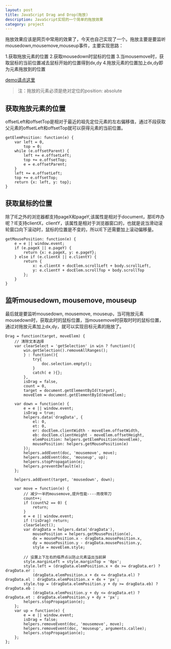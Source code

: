 ```yaml
---
layout: post
title: JavaScript Drag and Drop(拖放)
description: JavaScript实现的一个简单的拖放效果
category: project
---
```


拖放效果应该是网页中常用的效果了，今天也自己实现了一个。拖放主要是要监听mousedown,mousemove,mouseup事件，主要实现思路：

1.获取拖放元素的位置
2.获取mousedown时鼠标的位置
3.当mousemove时，获取鼠标的当前位置减去鼠标开始的位置得到dx,dy
4.拖放元素的位置加上dx,dy即为元素拖放到的位置

[demo请点这里](http://barretlee.github.io/demo/drag.html)

> 注：拖放的元素必须是绝对定位的position: absolute

## 获取拖放元素的位置

offsetLeft和offsetTop是相对于最近的祖先定位元素的左右偏移值，通过不段获取父元素的offsetLeft和offsetTop就可以获得元素的当前位置。

	getElemPosition: function(e) {
		var left = 0,
			top = 0;
		while (e.offsetParent) {
			left += e.offsetLeft;
			top += e.offsetTop;
			e = e.offsetParent;
		}
		left += e.offsetLeft;
		top += e.offsetTop;
		return {x: left, y: top};
	}
	
## 获取鼠标的位置

除了IE之外的浏览器都支持pageX和pageY,该属性是相对于document，那IE咋办呢？IE支持clientX，clientY，该属性是相对于浏览器窗口的，也就是说当滑动滚轮窗口向下滚动时，鼠标的位置是不变的，所以IE下还需要加上滚动偏移量。

	getMousePosition: function(e) {
		e = e || window.event;
		if (e.pageX || e.pageY) {
			return {x: e.pageX, y: e.pageY};
		} else if (e.clientX || e.clientY) {
			return {
				x: e.clientX + docElem.scrollLeft + body.scrollLeft,
				y: e.clientY + docElem.scrollTop + body.scrollTop
			};
		}
	}
	
## 监听mousedown, mousemove, mouseup

最后就是要监听mousedown, mousemove, mouseup，当可拖放元素mousedown时，获取此时的鼠标位置，当mousemove时获取时时的鼠标位置，通过对拖放元素加上dx,dy，就可以实现目标元素的拖放了。

	Drag = function(target, moveElem) {
		// 清除文本选择
		var	clearSelect = 'getSelection' in win ? function(){
			win.getSelection().removeAllRanges();
			} : function(){
				try{
					doc.selection.empty();
				}
				catch( e ){};
			},
			isDrag = false,
			count = 0,
			target = document.getElementById(target),
			moveElem = document.getElementById(moveElem);

		var down = function(e) {
			e = e || window.event;
			isDrag = true;
			helpers.data('dragData', {
				el: 0,
				et: 0,
				er: docElem.clientWidth - moveElem.offsetWidth,
				eb: docElem.clientHeight - moveElem.offsetHeight,
				elemPosition: helpers.getElemPosition(moveElem),
				mousePosition: helpers.getMousePosition(e)
			});
			helpers.addEvent(doc, 'mousemove', move);
			helpers.addEvent(doc, 'mouseup', up);
			helpers.stopPropagation(e);
			helpers.preventDefault(e);
		};

		helpers.addEvent(target, 'mousedown', down);

		var move = function(e) {
			// 减少一半的mousemove,提升性能----雨夜带刀
			count++;
			if (count%2 == 0) {
				return;
			}
			e = e || window.event;
			if (!isDrag) return;
			clearSelect();
			var dragData = helpers.data('dragData'),
				mousePosition = helpers.getMousePosition(e),
				dx = mousePosition.x - dragData.mousePosition.x,
				dy = mousePosition.y - dragData.mousePosition.y,
				style = moveElem.style;

			// 设置上下左右的临界点以防止元素溢出当前屏
			style.marginLeft = style.marginTop = '0px';
			style.left = (dragData.elemPosition.x + dx >= dragData.er) ? dragData.er :
				(dragData.elemPosition.x + dx <= dragData.el) ? dragData.el : dragData.elemPosition.x + dx + 'px';
			style.top = (dragData.elemPosition.y + dy >= dragData.eb) ? dragData.eb :
				(dragData.elemPosition.y + dy <= dragData.et) ? dragData.et : dragData.elemPosition.y + dy + 'px';
			helpers.stopPropagation(e);
		};
		var up = function(e) {
			e = e || window.event;
			isDrag = false;
			helpers.removeEvent(doc, 'mousemove', move);
			helpers.removeEvent(doc, 'mouseup', arguments.callee);
			helpers.stopPropagation(e);
		};
	};